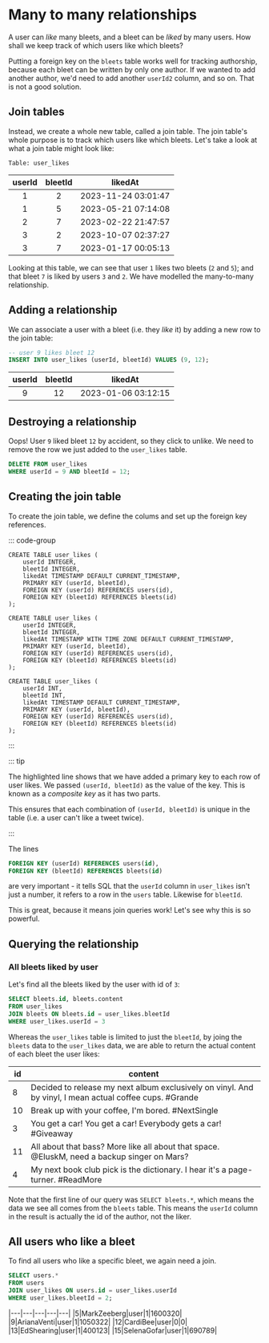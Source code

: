 # Many to many relationships

A user can _like_ many bleets, and a bleet can be _liked_ by many users. How
shall we keep track of which users like which bleets?

Putting a foreign key on the `bleets` table works well for tracking authorship,
because each bleet can be written by only one author. If we wanted to add
another author, we'd need to add another `userId2` column, and so on. That is
not a good solution.

## Join tables

Instead, we create a whole new table, called a join table. The join table's
whole purpose is to track which users like which bleets. Let's take a look at
what a join table might look like:

`Table: user_likes`

| userId | bleetId | likedAt             |
| :----: | :-----: | ------------------- |
|   1    |    2    | 2023-11-24 03:01:47 |
|   1    |    5    | 2023-05-21 07:14:08 |
|   2    |    7    | 2023-02-22 21:47:57 |
|   3    |    2    | 2023-10-07 02:37:27 |
|   3    |    7    | 2023-01-17 00:05:13 |

Looking at this table, we can see that user `1` likes two bleets (`2` and `5`);
and that bleet `7` is liked by users `3` and `2`. We have modelled the
many-to-many relationship.

## Adding a relationship

We can associate a user with a bleet (i.e. they _like_ it) by adding a new row
to the join table:

```sql
-- user 9 likes bleet 12
INSERT INTO user_likes (userId, bleetId) VALUES (9, 12);
```

| userId | bleetId | likedAt             |
| :----: | :-----: | ------------------- |
|   9    |   12    | 2023-01-06 03:12:15 |

## Destroying a relationship

Oops! User `9` liked bleet `12` by accident, so they click to unlike. We need to
remove the row we just added to the `user_likes` table.

```sql
DELETE FROM user_likes
WHERE userId = 9 AND bleetId = 12;
```

## Creating the join table

To create the join table, we define the colums and set up the foreign key
references.

::: code-group

```sql{4} [SQLite]
CREATE TABLE user_likes (
    userId INTEGER,
    bleetId INTEGER,
    likedAt TIMESTAMP DEFAULT CURRENT_TIMESTAMP,
    PRIMARY KEY (userId, bleetId),
    FOREIGN KEY (userId) REFERENCES users(id),
    FOREIGN KEY (bleetId) REFERENCES bleets(id)
);

```

```sql{4} [Postgres]
CREATE TABLE user_likes (
    userId INTEGER,
    bleetId INTEGER,
    likedAt TIMESTAMP WITH TIME ZONE DEFAULT CURRENT_TIMESTAMP,
    PRIMARY KEY (userId, bleetId),
    FOREIGN KEY (userId) REFERENCES users(id),
    FOREIGN KEY (bleetId) REFERENCES bleets(id)
);
```

```sql{4} [MySQL]
CREATE TABLE user_likes (
    userId INT,
    bleetId INT,
    likedAt TIMESTAMP DEFAULT CURRENT_TIMESTAMP,
    PRIMARY KEY (userId, bleetId),
    FOREIGN KEY (userId) REFERENCES users(id),
    FOREIGN KEY (bleetId) REFERENCES bleets(id)
);
```

:::

::: tip

The highlighted line shows that we have added a primary key to each row of user
likes. We passed `(userId, bleetId)` as the value of the key. This is known as a
_composite key_ as it has two parts.

This ensures that each combination of `(userId, bleetId)` is unique in the table
(i.e. a user can't like a tweet twice).

:::

The lines

```sql
FOREIGN KEY (userId) REFERENCES users(id),
FOREIGN KEY (bleetId) REFERENCES bleets(id)
```

are very important - it tells SQL that the `userId` column in `user_likes` isn't
just a number, it refers to a row in the `users` table. Likewise for `bleetId`.

This is great, because it means join queries work! Let's see why this is so
powerful.

## Querying the relationship

### All bleets liked by user

Let's find all the bleets liked by the user with id of `3`:

```sql
SELECT bleets.id, bleets.content
FROM user_likes
JOIN bleets ON bleets.id = user_likes.bleetId
WHERE user_likes.userId = 3
```

Whereas the `user_likes` table is limited to just the `bleetId`, by joing the
`bleets` data to the `user_likes` data, we are able to return the actual content
of each bleet the user likes:

| id  | content                                                                                                 |
| --- | ------------------------------------------------------------------------------------------------------- |
| 8   | Decided to release my next album exclusively on vinyl. And by vinyl, I mean actual coffee cups. #Grande |
| 10  | Break up with your coffee, I'm bored. #NextSingle                                                       |
| 3   | You get a car! You get a car! Everybody gets a car! #Giveaway                                           |
| 11  | All about that bass? More like all about that space. @EluskM, need a backup singer on Mars?             |
| 4   | My next book club pick is the dictionary. I hear it's a page-turner. #ReadMore                          |

Note that the first line of our query was `SELECT bleets.*`, which means the
data we see all comes from the `bleets` table. This means the `userId` column in
the result is actually the id of the author, not the liker.

## All users who like a bleet

To find all users who like a specific bleet, we again need a join.

```sql
SELECT users.*
FROM users
JOIN user_likes ON users.id = user_likes.userId
WHERE user_likes.bleetId = 2;
```

|---|---|---|---|---| |5|MarkZeeberg|user|1|1600320|
|9|ArianaVenti|user|1|1050322| |12|CardiBee|user|0|0|
|13|EdShearing|user|1|400123| |15|SelenaGofar|user|1|690789|
